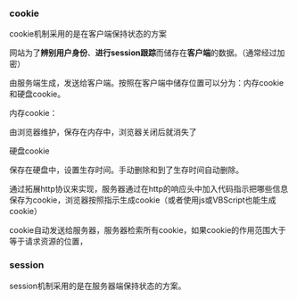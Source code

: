 ### cookie

cookie机制采用的是在客户端保持状态的方案

网站为了**辨别用户身份**、**进行session跟踪**而储存在**客户端**的数据。（通常经过加密）

由服务端生成，发送给客户端。按照在客户端中储存位置可以分为：内存cookie和硬盘cookie。

内存cookie：

由浏览器维护，保存在内存中，浏览器关闭后就消失了

硬盘cookie

保存在硬盘中，设置生存时间。手动删除和到了生存时间自动删除。









通过拓展http协议来实现，服务器通过在http的响应头中加入代码指示把哪些信息保存为cookie，浏览器按照指示生成cookie（或者使用js或VBScript也能生成cookie）

cookie自动发送给服务器，服务器检索所有cookie，如果cookie的作用范围大于等于请求资源的位置，



### session

session机制采用的是在服务器端保持状态的方案。